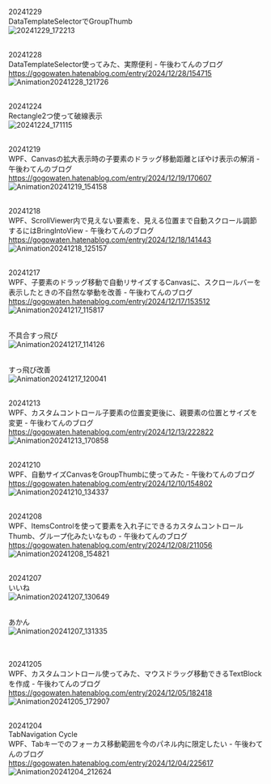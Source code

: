 20241229<br>
DataTemplateSelectorでGroupThumb<br>
![20241229_172213](https://github.com/user-attachments/assets/2d37ad84-86c2-44f8-b6b1-02d2fc26daa7)
<br><br>


20241228<br>
DataTemplateSelector使ってみた、実際便利 - 午後わてんのブログ<br>
https://gogowaten.hatenablog.com/entry/2024/12/28/154715<br>
![Animation20241228_121726](https://github.com/user-attachments/assets/f0f2dba2-1f64-47d7-9dcf-ba060ae7b590)
<br><br>


20241224<br>
Rectangle2つ使って破線表示<br>
![20241224_171115](https://github.com/user-attachments/assets/29e309ee-3e44-486f-8683-f662fcc336b0)
<br><br>


20241219<br>
WPF、Canvasの拡大表示時の子要素のドラッグ移動距離とぼやけ表示の解消 - 午後わてんのブログ<br>
https://gogowaten.hatenablog.com/entry/2024/12/19/170607<br>
![Animation20241219_154158](https://github.com/user-attachments/assets/af68637f-4f42-4576-a50b-62bedab1a644)
<br><br>



20241218<br>
WPF、ScrollViewer内で見えない要素を、見える位置まで自動スクロール調節するにはBringIntoView - 午後わてんのブログ<br>
https://gogowaten.hatenablog.com/entry/2024/12/18/141443<br>
![Animation20241218_125157](https://github.com/user-attachments/assets/c00f8cf8-2ddb-4e6f-ada9-4f66925c4f27)
<br><br>


20241217<br>
WPF、子要素のドラッグ移動で自動リサイズするCanvasに、スクロールバーを表示したときの不自然な挙動を改善 - 午後わてんのブログ<br>
https://gogowaten.hatenablog.com/entry/2024/12/17/153512<br>
![Animation20241217_115817](https://github.com/user-attachments/assets/7115e33c-e7e3-4021-bcaf-e026bf6464fb)
<br>
<br>

不具合すっ飛び<br>
![Animation20241217_114126](https://github.com/user-attachments/assets/74ea7cd0-4f43-4e60-9bd3-6b7cab4188eb)
<br>
<br>


すっ飛び改善<br>
![Animation20241217_120041](https://github.com/user-attachments/assets/53976de7-fbc2-4c4e-9aa8-f422298d08d9)
<br><br>


20241213<br>
WPF、カスタムコントロール子要素の位置変更後に、親要素の位置とサイズを変更 - 午後わてんのブログ<br>
https://gogowaten.hatenablog.com/entry/2024/12/13/222822<br>
![Animation20241213_170858](https://github.com/user-attachments/assets/aff50ec4-3b53-44f3-99e4-a40d2dcf1edd)
<br><br>


20241210<br>
WPF、自動サイズCanvasをGroupThumbに使ってみた - 午後わてんのブログ<br>
https://gogowaten.hatenablog.com/entry/2024/12/10/154802<br>
![Animation20241210_134337](https://github.com/user-attachments/assets/f7944f91-4792-46d9-a350-1f6005152508)
<br><br>

20241208<br>
WPF、ItemsControlを使って要素を入れ子にできるカスタムコントロールThumb、グループ化みたいなもの - 午後わてんのブログ<br>
https://gogowaten.hatenablog.com/entry/2024/12/08/211056<br>
![Animation20241208_154821](https://github.com/user-attachments/assets/6d6962b7-da5e-46df-9b46-d941eb57079e)
<br><br>


20241207<br>
いいね<br>
![Animation20241207_130649](https://github.com/user-attachments/assets/27742185-6cac-45bf-8a0c-bdd6e2af845b)
<br><br>

あかん<br>
![Animation20241207_131335](https://github.com/user-attachments/assets/d1c2a149-7dfc-4c90-87eb-e97d9f6968d2)
<br><br>
<br>

20241205<br>
WPF、カスタムコントロール使ってみた、マウスドラッグ移動できるTextBlockを作成 - 午後わてんのブログ<br>
https://gogowaten.hatenablog.com/entry/2024/12/05/182418<br>
![Animation20241205_172907](https://github.com/user-attachments/assets/2916d413-7e0d-4c61-bb91-a41dbc32e141)
<br><br>


20241204<br>
TabNavigation Cycle<br>
WPF、Tabキーでのフォーカス移動範囲を今のパネル内に限定したい - 午後わてんのブログ<br>
https://gogowaten.hatenablog.com/entry/2024/12/04/225617<br>
![Animation20241204_212624](https://github.com/user-attachments/assets/fc650285-42a6-4aaf-8a00-cdb1c82d5c8f)
<br><br>




